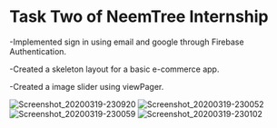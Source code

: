 # Task Two of NeemTree Internship

-Implemented sign in using email and google through Firebase Authentication.

-Created a skeleton layout for a basic e-commerce app.

-Created a image slider using viewPager.

![Screenshot_20200319-230920](https://user-images.githubusercontent.com/43096728/77097515-ea4e4e00-6a36-11ea-9e9f-22df8fb4d77c.jpg)
![Screenshot_20200319-230052](https://user-images.githubusercontent.com/43096728/77097526-ecb0a800-6a36-11ea-99d9-e0360d89a701.jpg)
![Screenshot_20200319-230059](https://user-images.githubusercontent.com/43096728/77097528-ede1d500-6a36-11ea-8e52-10ab6d6fb2bb.jpg)
![Screenshot_20200319-230102](https://user-images.githubusercontent.com/43096728/77097530-efab9880-6a36-11ea-9dde-94c29a16f6ce.jpg)
